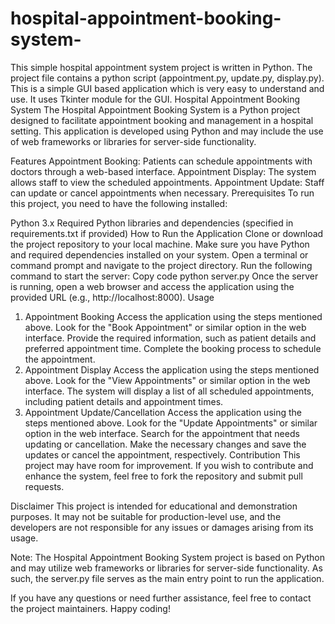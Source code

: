 # hospital-appointment-booking-system-
This simple hospital appointment system project is written in Python. The project file contains a python script (appointment.py, update.py, display.py). This is a simple GUI based application which is very easy to understand and use. It uses Tkinter module for the GUI.
Hospital Appointment Booking System
The Hospital Appointment Booking System is a Python project designed to facilitate appointment booking and management in a hospital setting. This application is developed using Python and may include the use of web frameworks or libraries for server-side functionality.

Features
Appointment Booking: Patients can schedule appointments with doctors through a web-based interface.
Appointment Display: The system allows staff to view the scheduled appointments.
Appointment Update: Staff can update or cancel appointments when necessary.
Prerequisites
To run this project, you need to have the following installed:

Python 3.x
Required Python libraries and dependencies (specified in requirements.txt if provided)
How to Run the Application
Clone or download the project repository to your local machine.
Make sure you have Python and required dependencies installed on your system.
Open a terminal or command prompt and navigate to the project directory.
Run the following command to start the server:
Copy code
python server.py
Once the server is running, open a web browser and access the application using the provided URL (e.g., http://localhost:8000).
Usage
1. Appointment Booking
Access the application using the steps mentioned above.
Look for the "Book Appointment" or similar option in the web interface.
Provide the required information, such as patient details and preferred appointment time.
Complete the booking process to schedule the appointment.
2. Appointment Display
Access the application using the steps mentioned above.
Look for the "View Appointments" or similar option in the web interface.
The system will display a list of all scheduled appointments, including patient details and appointment times.
3. Appointment Update/Cancellation
Access the application using the steps mentioned above.
Look for the "Update Appointments" or similar option in the web interface.
Search for the appointment that needs updating or cancellation.
Make the necessary changes and save the updates or cancel the appointment, respectively.
Contribution
This project may have room for improvement. If you wish to contribute and enhance the system, feel free to fork the repository and submit pull requests.

Disclaimer
This project is intended for educational and demonstration purposes. It may not be suitable for production-level use, and the developers are not responsible for any issues or damages arising from its usage.

Note: The Hospital Appointment Booking System project is based on Python and may utilize web frameworks or libraries for server-side functionality. As such, the server.py file serves as the main entry point to run the application.

If you have any questions or need further assistance, feel free to contact the project maintainers. Happy coding!




